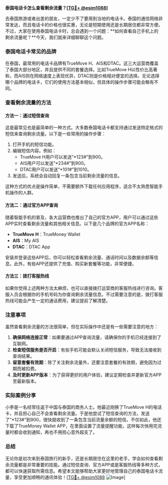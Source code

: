 **泰国电话卡怎么查看剩余流量？[[TG💪+ @esim1088](https://t.me/s/esim1088)]**

去泰国旅游或者出差的朋友，一定少不了要用到当地的电话卡。泰国的通信网络非常发达，而且电话卡的价格也很实惠，无论是短期使用还是长期居住都非常方便。不过，大家在使用泰国电话卡时，总会遇到一个问题：**如何查看自己手机上的剩余流量呢？**今天，我们就来详细聊聊这个问题。

### 泰国电话卡常见的品牌

在泰国，最常用的电话卡品牌有TrueMove H、AIS和DTAC。这三大运营商覆盖了泰国大部分地区，并且提供不同的套餐选择。比如TrueMove H以性价比高著称，而AIS则在网络速度上表现优异，DTAC则是价格相对便宜的选择。无论选择哪个品牌的电话卡，它们的使用方法基本相似，但具体的操作步骤可能会略有不同。

### 查看剩余流量的方法

#### 方法一：通过短信查询

这是最常见也是最简单的一种方式。大多数泰国电话卡都支持通过发送特定格式的短信来查询剩余流量。以下是一些常用的操作步骤：

1. 打开手机的短信功能。
2. 编辑短信内容。例如：
   - TrueMove H用户可以发送“*123#”到900。
   - AIS用户可以发送“*234#”到900。
   - DTAC用户可以发送“*101#”到1010。
3. 发送后，系统会自动回复一条包含当前剩余流量的信息。

这种方式的优点是操作简单，不需要额外下载任何应用程序，适合不太熟悉智能手机操作的人群。

#### 方法二：通过官方APP查询

随着智能手机的普及，各大运营商也推出了自己的官方APP，用户可以通过这些APP实时查看剩余流量和其他相关信息。以下是几个品牌的官方APP名称：

- **TrueMove H**：TrueMoney Wallet
- **AIS**：My AIS
- **DTAC**：DTAC App

安装并登录这些APP后，你可以轻松查看剩余流量、通话时间以及数据余额等信息。此外，有些APP还提供了充值、购买新套餐等功能，非常便捷。

#### 方法三：拨打客服热线

如果你觉得上述两种方法太麻烦，也可以直接拨打运营商的客服热线进行咨询。客服人员会根据你的手机号码为你查询剩余流量信息。不过需要注意的是，拨打客服热线可能会产生一定的通话费用，建议提前了解清楚。

### 注意事项

虽然查看剩余流量的方法很简单，但在实际操作中还是有一些需要注意的地方：

1. **确保网络连接正常**：如果要通过APP查询流量，请确保你的手机已经连接到了互联网。
2. **检查短信服务是否开启**：有些手机可能会默认关闭短信服务，导致无法接收到查询结果。
3. **留意套餐有效期**：除了关注剩余流量外，还要注意套餐的有效期，避免因为过期而被扣费。
4. **及时更新APP版本**：为了获得更好的用户体验，建议定期检查并更新官方APP至最新版本。

### 实际案例分享

小李是一名经常往返于中国与泰国的商务人士。他最近刚换了TrueMove H的电话卡，并且担心自己不会查看剩余流量。于是他尝试了短信查询的方法，发送了“*123#”到900，很快就收到了一条包含当前流量余额的短信。不仅如此，他还下载了TrueMoney Wallet APP，在里面设置了流量提醒功能，这样每次快用完流量时都会收到通知，再也不用担心意外超支了。

### 总结

无论你是初次来到泰国旅行的新手，还是长期居住在这里的老手，学会如何查看剩余流量都是非常重要的技能。通过短信查询、官方APP或是客服热线等多种方式，都可以快速获取所需信息。希望本文能够帮助大家更好地管理自己的泰国电话卡流量，享受更加顺畅的通讯体验！[[TG💪+ @esim1088](https://t.me/s/esim1088) ![Image](https://i.postimg.cc/4NQfJmqS/Snipaste-2025-05-13-00-14-12.png)]